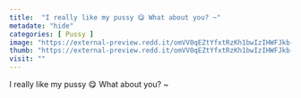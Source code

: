 ```yaml
---
title:  "I really like my pussy 😋 What about you? ~"
metadate: "hide"
categories: [ Pussy ]
image: "https://external-preview.redd.it/omVV0qEZtYfxtRzKh1bwIzIHWFJkb-wrsfJD-TDkweg.jpg?auto=webp&s=40e492e22d3107cc0b488915f05fea5833763d2f"
thumb: "https://external-preview.redd.it/omVV0qEZtYfxtRzKh1bwIzIHWFJkb-wrsfJD-TDkweg.jpg?width=1080&crop=smart&auto=webp&s=29e9b9604a805a9a89f5cf48fc9c8b4259e4dba7"
visit: ""
---
```

I really like my pussy 😋 What about you? ~
